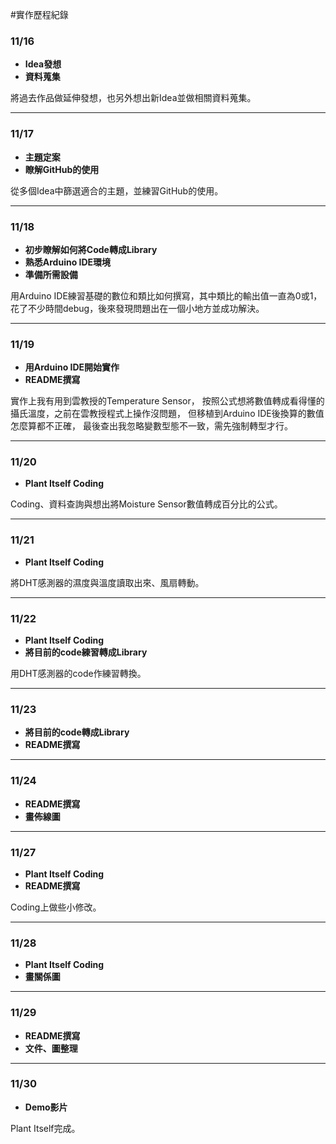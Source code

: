 #實作歷程紀錄

### 11/16
- __Idea發想__
- __資料蒐集__

將過去作品做延伸發想，也另外想出新Idea並做相關資料蒐集。

---

### 11/17
- __主題定案__
- __瞭解GitHub的使用__

從多個Idea中篩選適合的主題，並練習GitHub的使用。

---

### 11/18
- __初步瞭解如何將Code轉成Library__
- __熟悉Arduino IDE環境__
- __準備所需設備__

用Arduino IDE練習基礎的數位和類比如何撰寫，其中類比的輸出值一直為0或1，
花了不少時間debug，後來發現問題出在一個小地方並成功解決。

---

### 11/19
- __用Arduino IDE開始實作__
- __README撰寫__

實作上我有用到雲教授的Temperature Sensor，
按照公式想將數值轉成看得懂的攝氏溫度，之前在雲教授程式上操作沒問題，
但移植到Arduino IDE後換算的數值怎麼算都不正確，
最後查出我忽略變數型態不一致，需先強制轉型才行。

---

### 11/20
- __Plant Itself Coding__

Coding、資料查詢與想出將Moisture Sensor數值轉成百分比的公式。

---

### 11/21
- __Plant Itself Coding__

將DHT感測器的濕度與溫度讀取出來、風扇轉動。

---

### 11/22
- __Plant Itself Coding__
- __將目前的code練習轉成Library__

用DHT感測器的code作練習轉換。

---

### 11/23
- __將目前的code轉成Library__
- __README撰寫__

---

### 11/24
- __README撰寫__
- __畫佈線圖__

---

### 11/27
- __Plant Itself Coding__
- __README撰寫__

Coding上做些小修改。

---

### 11/28
- __Plant Itself Coding__
- __畫關係圖__

---

### 11/29
- __README撰寫__
- __文件、圖整理__

---

### 11/30
- __Demo影片__

Plant Itself完成。
